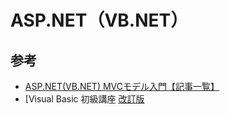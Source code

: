 # ASP.NET（VB.NET）

## 参考

- [ASP.NET(VB.NET) MVCモデル入門【記事一覧】](https://mulberrytassel.com/vb-mvc-list/)
- [Visual Basic 初級講座 [改訂版](https://www.umayadia.com/VBStandard2/VBStandard2Toc.htm)
